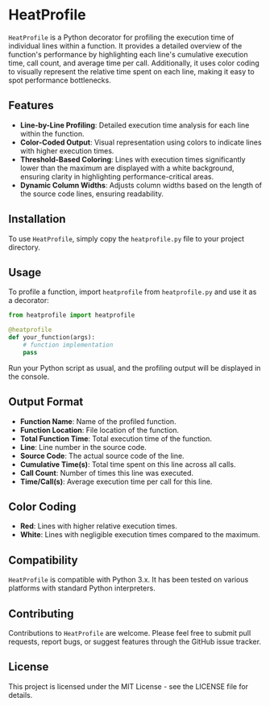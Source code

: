
# HeatProfile

`HeatProfile` is a Python decorator for profiling the execution time of individual lines within a function. It provides a detailed overview of the function's performance by highlighting each line's cumulative execution time, call count, and average time per call. Additionally, it uses color coding to visually represent the relative time spent on each line, making it easy to spot performance bottlenecks.

## Features

- **Line-by-Line Profiling**: Detailed execution time analysis for each line within the function.
- **Color-Coded Output**: Visual representation using colors to indicate lines with higher execution times.
- **Threshold-Based Coloring**: Lines with execution times significantly lower than the maximum are displayed with a white background, ensuring clarity in highlighting performance-critical areas.
- **Dynamic Column Widths**: Adjusts column widths based on the length of the source code lines, ensuring readability.

## Installation

To use `HeatProfile`, simply copy the `heatprofile.py` file to your project directory.

## Usage

To profile a function, import `heatprofile` from `heatprofile.py` and use it as a decorator:

```python
from heatprofile import heatprofile

@heatprofile
def your_function(args):
    # function implementation
    pass
```

Run your Python script as usual, and the profiling output will be displayed in the console.

## Output Format

- **Function Name**: Name of the profiled function.
- **Function Location**: File location of the function.
- **Total Function Time**: Total execution time of the function.
- **Line**: Line number in the source code.
- **Source Code**: The actual source code of the line.
- **Cumulative Time(s)**: Total time spent on this line across all calls.
- **Call Count**: Number of times this line was executed.
- **Time/Call(s)**: Average execution time per call for this line.

## Color Coding

- **Red**: Lines with higher relative execution times.
- **White**: Lines with negligible execution times compared to the maximum.

## Compatibility

`HeatProfile` is compatible with Python 3.x. It has been tested on various platforms with standard Python interpreters.

## Contributing

Contributions to `HeatProfile` are welcome. Please feel free to submit pull requests, report bugs, or suggest features through the GitHub issue tracker.

## License

This project is licensed under the MIT License - see the LICENSE file for details.
